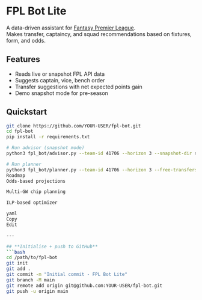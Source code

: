 # FPL Bot Lite

A data-driven assistant for [Fantasy Premier League](https://fantasy.premierleague.com/).  
Makes transfer, captaincy, and squad recommendations based on fixtures, form, and odds.

## Features
- Reads live or snapshot FPL API data
- Suggests captain, vice, bench order
- Transfer suggestions with net expected points gain
- Demo snapshot mode for pre-season

## Quickstart
```bash
git clone https://github.com/YOUR-USER/fpl-bot.git
cd fpl-bot
pip install -r requirements.txt

# Run advisor (snapshot mode)
python3 fpl_bot/advisor.py --team-id 41706 --horizon 3 --snapshot-dir snapshot_demo

# Run planner
python3 fpl_bot/planner.py --team-id 41706 --horizon 3 --free-transfers 1 --hit-penalty 4 --snapshot-dir snapshot_demo
Roadmap
Odds-based projections

Multi-GW chip planning

ILP-based optimizer

yaml
Copy
Edit

---

## **Initialise + push to GitHub**
```bash
cd /path/to/fpl-bot
git init
git add .
git commit -m "Initial commit - FPL Bot Lite"
git branch -M main
git remote add origin git@github.com:YOUR-USER/fpl-bot.git
git push -u origin main
